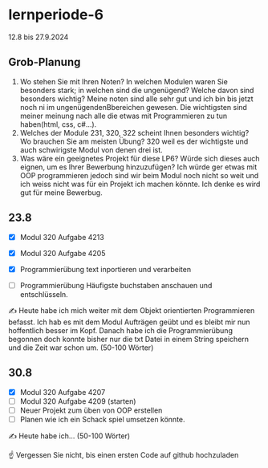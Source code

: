 # lernperiode-6

12.8 bis 27.9.2024

## Grob-Planung

1. Wo stehen Sie mit Ihren Noten? In welchen Modulen waren Sie besonders stark; in welchen sind die ungenügend? Welche davon sind besonders wichtig?
   Meine noten sind alle sehr gut und ich bin bis jetzt noch ni im ungenügendenBbereichen gewesen. Die wichtigsten sind meiner meinung nach alle die etwas mit Programmieren zu tun haben(html, css, c#...).
3. Welches der Module 231, 320, 322 scheint Ihnen besonders wichtig? Wo brauchen Sie am meisten Übung?
   320 weil es der wichtigste und auch schwirigste Modul von denen drei ist.
4. Was wäre ein geeignetes Projekt für diese LP6? Würde sich dieses auch eignen, um es Ihrer Bewerbung hinzuzufügen?
   Ich würde ger etwas mit OOP programmieren jedoch sind wir beim Modul noch nicht so weit und ich weiss nicht was für ein Projekt ich machen könnte. Ich denke es wird gut für meine Bewerbug.

## 23.8

- [x] Modul 320 Aufgabe 4213
- [x] Modul 320 Aufgabe 4205
- [x] Programmierübung text inportieren und verarbeiten
- [ ] Programmierübung Häufigste buchstaben anschauen und entschlüsseln.


✍️ Heute habe ich mich weiter mit dem Objekt orientierten Programmieren befasst. Ich hab es mit dem Modul Aufträgen geübt und es bleibt mir nun hoffentlich besser im Kopf. Danach habe ich die Programmierübung begonnen doch konnte bisher nur die txt Datei in einem String speichern und die Zeit war schon um. (50-100 Wörter)

## 30.8

- [x] Modul 320 Aufgabe 4207
- [ ] Modul 320 Aufgabe 4209 (starten)
- [ ] Neuer Projekt zum üben von OOP erstellen
- [ ] Planen wie ich ein Schack spiel umsetzen könnte.

✍️ Heute habe ich... (50-100 Wörter)

☝️ Vergessen Sie nicht, bis einen ersten Code auf github hochzuladen
